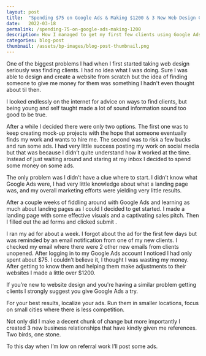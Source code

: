 ```yaml
---
layout: post
title:  "Spending $75 on Google Ads & Making $1200 & 3 New Web Design Clients"
date:   2022-03-18
permalink: /spending-75-on-google-ads-making-1200
description: How I managed to get my first few clients using Google Ads and a few bucks.
categories: blog-post
thumbnail: /assets/bp-images/blog-post-thumbnail.png
---
```


One of the biggest problems I had when I first started taking web design seriously was finding clients.  I had no idea what I was doing. Sure I was able to design and create a website from scratch but the idea of finding someone to give me money for them was something I hadn't even thought about til then.

I looked endlessly on the internet for advice on ways to find clients, but being young and self taught made a lot of sound information sound too good to be true.  

After a while I decided there were only two options.  The first one was to keep creating mock-up projects with the hope that someone eventually finds my work and wants to hire me.  The second was to risk a few bucks and run some ads.  I had very little success posting my work on social media but that was because I didn’t quite understand how it worked at the time.  Instead of just waiting around and staring at my inbox I decided to spend some money on some ads.

The only problem was I didn’t have a clue where to start.  I didn’t know what Google Ads were, I had very little knowledge about what a landing page was, and my overall marketing efforts were yielding very little results.

After a couple weeks of fiddling around with Google Ads and learning as much about landing pages as I could I decided to get started. I made a landing page with some effective visuals and a captivating sales pitch.  Then I filled out the ad forms and clicked submit .

I ran my ad for about a week.  I forgot about the ad for the first few days but was reminded by an email notification from one of my new clients. I checked my email where there were 2 other new emails from clients unopened.  After logging in to my Google Ads account I noticed I had only spent about $75.  I couldn’t believe it, I thought I was wasting my money.  After getting to know them and helping them make adjustments to their websites I made a little over $1200.

If you’re new to website design and you're having a similar problem getting clients I strongly suggest you give Google Ads a try.  

For your best results, localize your ads.  Run them in smaller locations, focus on small cities where there is less competition. 

Not only did I make a decent chunk of change but more importantly I created 3 new business relationships that have kindly given me references.  Two birds, one stone.

To this day when I’m low on referral work I’ll post some ads. 


